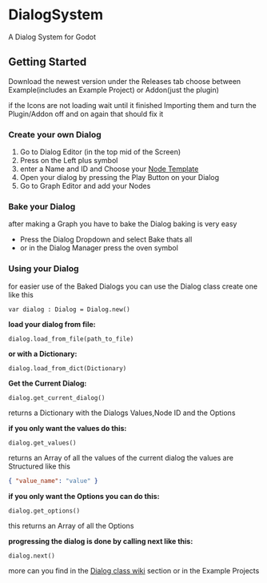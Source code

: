# DialogSystem
 A Dialog System for Godot
 
## **Getting Started**

Download the newest version under the Releases tab
choose between Example(includes an Example Project) or Addon(just the plugin)

if the Icons are not loading wait until it finished Importing them and turn the Plugin/Addon off and on again that should fix it

### **Create your own Dialog**

1. Go to Dialog Editor (in the top mid of the Screen)
2. Press on the Left plus symbol 
3. enter a Name and ID and Choose your [Node Template](https://github.com/Clon135/DialogSystem/wiki/Node-Templates)  
4. Open your dialog by pressing the Play Button on your Dialog
5. Go to Graph Editor and add your Nodes

### **Bake your Dialog**

after making a Graph you have to bake the Dialog baking is very easy 

- Press the Dialog Dropdown and select Bake thats all
- or in the Dialog Manager press the oven symbol 

### **Using your Dialog**

for easier use of the Baked Dialogs you can use the Dialog class
create one like this 

```gdscript
var dialog : Dialog = Dialog.new()
```

**load your dialog 
from file:**
```gdscript
dialog.load_from_file(path_to_file)
```
**or with a Dictionary:**
```gdscript
dialog.load_from_dict(Dictionary)
```

**Get the Current Dialog:**
```gdscript
dialog.get_current_dialog()
```
returns a Dictionary with the Dialogs Values,Node ID and the Options

**if you only want the values do this:**
```gdscript
dialog.get_values()
```
returns an Array of all the values of the current dialog
the values are Structured like this
```json
{ "value_name": "value" }
```

**if you only want the Options you can do this:**
```gdscript
dialog.get_options()
```
this returns an Array of all the Options

**progressing the dialog is done by calling next like this:**
```gdscript
dialog.next()
```

more can you find in the [Dialog class wiki](https://github.com/Clon135/DialogSystem/wiki/Dialog-class) section
or in the Example Projects

